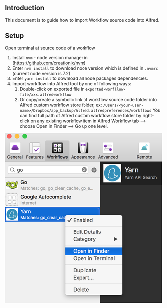 ## Introduction 

This document is to guide how to import Workflow source code into Alfred.

## Setup
 
Open terminal at source code of a workflow
 
1. Install `nvm` - node version manager in (https://github.com/creationix/nvm)
2. Enter `nvm install` to download node version which is defined in `.nvmrc` (current node version is 7.2)
3. Enter `yarn install` to download all node packages dependencies.
4. Import workflow into Alfred tool by one of following ways: 
    1. Double-click on exported file in `exported-worfllow-file/xxx.alfredworkflow`
    2. Or copy/create a symbolic link of workflow source code folder into Alfred custom workflow store folder, 
ex: `/Users/<your-user-name>/Dropbox/app_backup/Alfred.alfredpreferences/workflows`
You can find full path of Alfred custom workflow store folder by right-click on any existing workflow item in Alfred Workflow tab --> choose Open in Finder --> Go up one level. 

![how to find Alfred Workflow Store folder](images/find_alfred_wf_store_folder.png)